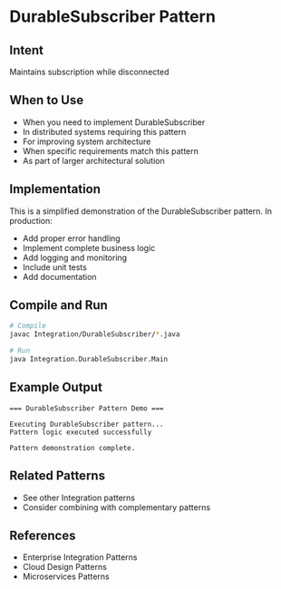 # DurableSubscriber Pattern

## Intent
Maintains subscription while disconnected

## When to Use
- When you need to implement DurableSubscriber
- In distributed systems requiring this pattern
- For improving system architecture
- When specific requirements match this pattern
- As part of larger architectural solution

## Implementation
This is a simplified demonstration of the DurableSubscriber pattern. In production:
- Add proper error handling
- Implement complete business logic
- Add logging and monitoring
- Include unit tests
- Add documentation

## Compile and Run
```bash
# Compile
javac Integration/DurableSubscriber/*.java

# Run
java Integration.DurableSubscriber.Main
```

## Example Output
```
=== DurableSubscriber Pattern Demo ===

Executing DurableSubscriber pattern...
Pattern logic executed successfully

Pattern demonstration complete.
```

## Related Patterns
- See other Integration patterns
- Consider combining with complementary patterns

## References
- Enterprise Integration Patterns
- Cloud Design Patterns
- Microservices Patterns
